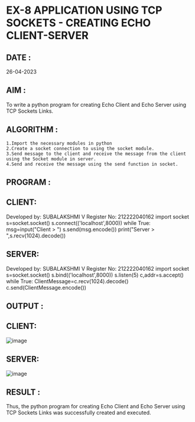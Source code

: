 # EX-8 APPLICATION USING TCP SOCKETS - CREATING ECHO CLIENT-SERVER

## DATE : 
26-04-2023
## AIM :
To write a python program for creating Echo Client and Echo Server using TCP Sockets Links.
## ALGORITHM :
```
1.Import the necessary modules in python
2.Create a socket connection to using the socket module.
3.Send message to the client and receive the message from the client using the Socket module in server.
4.Send and receive the message using the send function in socket.
```
## PROGRAM :
## CLIENT:

Developed by: SUBALAKSHMI V
Register No: 212222040162
import socket
s=socket.socket()
s.connect(('localhost',8000))
while True:
    msg=input("Client > ")
    s.send(msg.encode())
    print("Server > ",s.recv(1024).decode())

## SERVER:
 Developed by: SUBALAKSHMI V
 Register No: 212222040162
import socket
s=socket.socket()
s.bind(('localhost',8000))
s.listen(5)
c,addr=s.accept()
while True:
    ClientMessage=c.recv(1024).decode()
    c.send(ClientMessage.encode())

## OUTPUT :
## CLIENT:
![image](https://github.com/subalakshmivenkat/EX-8/assets/119393477/eec3aa81-5acc-4ee8-8e3c-e812cc0f0ecd)

## SERVER:
![image](https://github.com/subalakshmivenkat/EX-8/assets/119393477/4672e284-5a37-425f-8d32-db61bfe3e5dc)

## RESULT :
Thus, the python program for creating Echo Client and Echo Server using TCP Sockets Links was successfully created and executed.
